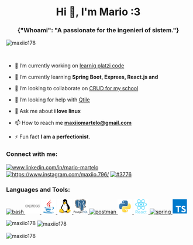 <h1 align="center">Hi 👋, I'm Mario :3</h1>
<h3 align="center">{"Whoami": "A passionate for the ingenieri of sistem."}</h3>

<p align="left"> <img src="https://komarev.com/ghpvc/?username=maxiio178&label=Profile%20views&color=0e75b6&style=flat" alt="maxiio178" /> </p>

<p align="left"> <a href="https://twitter.com/" target="blank"><img src="https://img.shields.io/twitter/follow/?logo=twitter&style=for-the-badge" alt="" /></a> </p>

- 🔭 I’m currently working on [learnig platzi code](https://github.com/maxiio178/JavaSE_poo)

- 🌱 I’m currently learning **Spring Boot, Exprees, React.js and**

- 👯 I’m looking to collaborate on [CRUD for my school](https://github.com/maxiio178/Noob-Crud-php)

- 🤝 I’m looking for help with [Qtile](https://github.com/maxiio178/doctfiles/tree/main/.config/qtile)

- 💬 Ask me about **i love linux**

- 📫 How to reach me **maxiiomartelo@gmail.com**

- ⚡ Fun fact **I am a perfectionist.**

<h3 align="left">Connect with me:</h3>
<p align="left">
<a href="https://linkedin.com/in/www.linkedin.com/in/mario-martelo" target="blank"><img align="center" src="https://raw.githubusercontent.com/rahuldkjain/github-profile-readme-generator/master/src/images/icons/Social/linked-in-alt.svg" alt="www.linkedin.com/in/mario-martelo" height="30" width="40" /></a>
<a href="https://instagram.com/https://www.instagram.com/maxiio.796/" target="blank"><img align="center" src="https://raw.githubusercontent.com/rahuldkjain/github-profile-readme-generator/master/src/images/icons/Social/instagram.svg" alt="https://www.instagram.com/maxiio.796/" height="30" width="40" /></a>
<a href="https://discord.gg/#3776" target="blank"><img align="center" src="https://raw.githubusercontent.com/rahuldkjain/github-profile-readme-generator/master/src/images/icons/Social/discord.svg" alt="#3776" height="30" width="40" /></a>
</p>

<h3 align="left">Languages and Tools:</h3>
<p align="left"> <a href="https://www.gnu.org/software/bash/" target="_blank" rel="noreferrer"> <img src="https://www.vectorlogo.zone/logos/gnu_bash/gnu_bash-icon.svg" alt="bash" width="40" height="40"/> </a> <a href="https://expressjs.com" target="_blank" rel="noreferrer"> <img src="https://raw.githubusercontent.com/devicons/devicon/master/icons/express/express-original-wordmark.svg" alt="express" width="40" height="40"/> </a> <a href="https://www.java.com" target="_blank" rel="noreferrer"> <img src="https://raw.githubusercontent.com/devicons/devicon/master/icons/java/java-original.svg" alt="java" width="40" height="40"/> </a> <a href="https://www.linux.org/" target="_blank" rel="noreferrer"> <img src="https://raw.githubusercontent.com/devicons/devicon/master/icons/linux/linux-original.svg" alt="linux" width="40" height="40"/> </a> <a href="https://www.postgresql.org" target="_blank" rel="noreferrer"> <img src="https://raw.githubusercontent.com/devicons/devicon/master/icons/postgresql/postgresql-original-wordmark.svg" alt="postgresql" width="40" height="40"/> </a> <a href="https://postman.com" target="_blank" rel="noreferrer"> <img src="https://www.vectorlogo.zone/logos/getpostman/getpostman-icon.svg" alt="postman" width="40" height="40"/> </a> <a href="https://www.python.org" target="_blank" rel="noreferrer"> <img src="https://raw.githubusercontent.com/devicons/devicon/master/icons/python/python-original.svg" alt="python" width="40" height="40"/> </a> <a href="https://reactjs.org/" target="_blank" rel="noreferrer"> <img src="https://raw.githubusercontent.com/devicons/devicon/master/icons/react/react-original-wordmark.svg" alt="react" width="40" height="40"/> </a> <a href="https://spring.io/" target="_blank" rel="noreferrer"> <img src="https://www.vectorlogo.zone/logos/springio/springio-icon.svg" alt="spring" width="40" height="40"/> </a> <a href="https://www.typescriptlang.org/" target="_blank" rel="noreferrer"> <img src="https://raw.githubusercontent.com/devicons/devicon/master/icons/typescript/typescript-original.svg" alt="typescript" width="40" height="40"/> </a> </p>

<p><img align="left" src="https://github-readme-stats.vercel.app/api/top-langs?username=maxiio178&show_icons=true&locale=en&layout=compact" alt="maxiio178" /></p>

<p>&nbsp;<img align="center" src="https://github-readme-stats.vercel.app/api?username=maxiio178&show_icons=true&locale=en" alt="maxiio178" /></p>

<p><img align="center" src="https://github-readme-streak-stats.herokuapp.com/?user=maxiio178&" alt="maxiio178" /></p>

